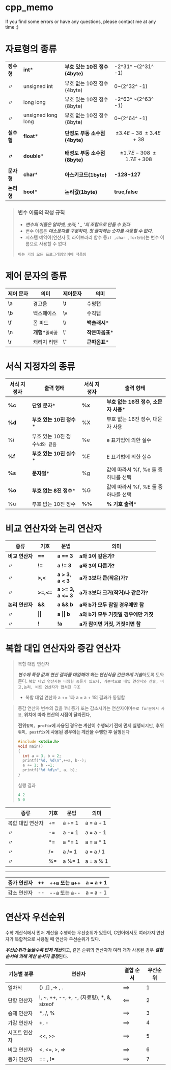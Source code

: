 # cpp_memo
If you find some errors or have any questions, please contact me at any time ;)



# 자료형의 종류
|||||
|--|--|--|--|
|**정수형**|**int***|**부호 있는 10진 정수(4byte)**|-2^31^ ~(2^31^ -1)|
|〃|unsigned int|부호 없는 10진 정수(4byte)|0~(2^32^ -1)
|〃|long long|부호 있는 10진 정수(8byte)|-2^63^ ~(2^63^ -1)
|〃|unsigned long long|부호 없는 10진 정수(8byte)|0~(2^64^ -1)|
|**실수형**|**float***|**단정도 부동 소수점(4byte)**|$$\pm3.4E-38~\pm3.4E+38$$
|**〃**|**double***|**배정도 부동 소수점(8byte)**|$$\pm1.7E-308~\pm1.7E+308$$|
|**문자형**|**char***|**아스키코드(1byte)**|**-128~127**|
|**논리형**|**bool***|**논리값(1byte)**|**true,false**|
> ### 변수 이름의 작성 규칙
> - ***변수의 이름은 알파벳, 숫자, ' _ '의 조합으로 만들 수 있다***
> - 변수 이름은 ***대소문자를 구분하며, 첫 글자에는 숫자를 사용할 수 없다.***
> - 시스템 예약어(연산자 및 라이브러리 함수 등`if ,char ,for등등`)는 변수 이름으로 사용할 수 없다
> 
> `이는 거의 모든 프로그래밍언어에 적용됨`

# 제어 문자의 종류


|제어 문자|의미|제어문자|의미|
|--|--|--|--|
|\a|경고음|\t|수평탭|
|\b|백스페이스|\v|수직탭|
|\f|폼 피드| \\\ |**백슬래시***|
|\n|**개행***`줄바꿈`| \\'|**작은따옴표***|
|\r|캐리지 리턴|\\"|**큰따옴표***|




 # 서식 지정자의 종류

|서식 지정자|출력 형태|서식 지정자|출력 형태|
|--|--|--|--|
|**%c**|**단일 문자***|**%x**|**부호 없는 16진 정수, 소문자 사용***|
|**%d**|**부호 있는 10진 정수***|%X|부호 없는 16진 정수, 대문자 사용|
|%i|부호 있는 10진 정수`%d와 같음`|%e|e 표기법에 의한 실수|
|**%f**|**부호 있는 10진 실수***|%E|E 표기법에 의한 실수|
|**%s**|**문자열***|%g|값에 따라서 %f, %e 둘 중 하나를 선택|
|**%o**|**부호 없는 8진 정수***|%G|값에 따라서 %f, %E 둘 중 하나를 선택|
|%u|부호 없는 10진 정수|**%%**|**% 기호 출력***|
# 비교 연산자와 논리 연산자
|종류|기호|문법|의미|
|--|--|--|--|
|**비교 연산자**|**==**|**a == 3**| **a와 3이 같은가?**|
|〃|**!=**|**a != 3**|**a와 3이 다른가?**|
|〃|**>,<**|**a > 3,<br> a < 3**|**a가 3보다 큰(작은)가?**|
|〃|**>=,<=**|**a >= 3, <br>a <= 3**|**a가 3보다 크거(작거)나 같은가?**|
|**논리 연산자**|**&&**| **a && b**|**a와 b가 모두 참일 경우에만 참**|
|〃|**\|\|**| **a \|\| b**|**a와 b가 모두 거짓일 경우에만 거짓**|
|〃|**!**| **!a**|**a가 참이면 거짓, 거짓이면 참**|

# 복합 대입 연산자와 증감 연산자
> 복합 대입 연산자 
> 
> ***변수에 특정 값의 연산 결과를 대입해야 하는 연산식을 간단하게 기술***하도록 도와준다. `복합 대입 연산자는 다양한 종류가 있으나, 기본적으로 대입 연산자와 산술, 비교,논리, 비트 연산자가 합쳐진 구조`
> + 복합 대입 연산자 a += 1과  a = a + 1의 결과가 동일함

>증감 연산자
>변수의 값을 1씩 증가 또는 감소시키는 연산자이며`주로 for문에서 사용`, **위치에 따라 연산의 시점이 달라진다**, 
>
>**전위`앞쪽, prefix`에 사용된 경우는 계산이 수행되기 전에 먼저 실행**되지만, 
>**후위`뒤쪽, postfix`에 사용된 경우에는 계산을 수행한 후 실행**된다 
>```cpp
>#include <stdio.h>
>void main()
>{	
>	int a = 3, b = 2;
>	printf("%d, %d\n",++a, b--); 
>	a += 1; b -=1;
>	printf("%d %d\n", a, b);
>}
>```
>실행 결과
>```cpp
>4 2
>5 0
>```

|종류|기호|문법|의미|
|--|--|--|--|
|복합 대입 연산자|+=|a += 1| a = a + 1|
|〃|-=|a -= 1| a = a - 1|
|〃|*=|a *= 1| a = a * 1|
|〃|/=|a /= 1| a = a / 1|
|〃|%=|a %= 1| a = a % 1|
------------
|증가 연산자|++|++a 또는 a++|a = a + 1|
|--|--|--|--|
|감소 연산자|\-\-|\-\-a 또는 a\-\-|a = a - 1|

# 연산자 우선순위
수학 계산식에서 먼저 계산을 수행하는 우선순위가 있듯이, C언어에서도 여러가지 연산자가 복합적으로 사용될 때 연산자 우선순위가 있다.

***우선순위가 높을수록 먼저 계산***되고, 같은 순위의 연산자가 여러 개가 사용된 경우 ***결합 순서에 의해 계산 순서가 결정***된다.

|기능별 분류|연산자|결합 순서|우선순위|
|--|--|--|--|
|일차식|() ,[] ,-> , .|==>|1|
|단항 연산자|!, ~, ++, \-\-, +, -, (자료형), *, &, sizeof|<==|2|
|승제 연산자|*, /, %|==>|3|
|가감 연산자|+, -|==>|4|
|시프트 연산자|<<, >>|==>|5|
|비교 연산자|<, <=, >, =>|==>|6|
|등가 연산자|== , !=|==>|7|

